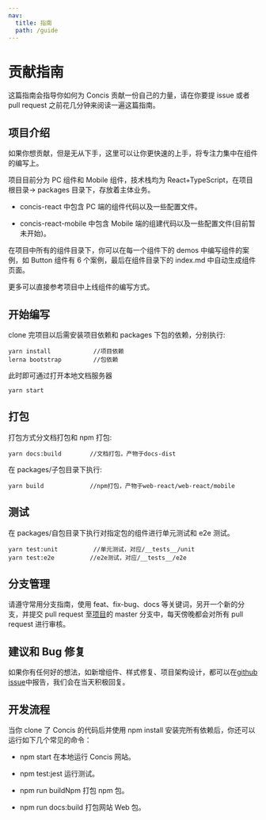 ```yaml
---
nav:
  title: 指南
  path: /guide
---
```


# 贡献指南

这篇指南会指导你如何为 Concis 贡献一份自己的力量，请在你要提 issue 或者 pull request 之前花几分钟来阅读一遍这篇指南。

## 项目介绍

如果你想贡献，但是无从下手，这里可以让你更快速的上手，将专注力集中在组件的编写上。

项目目前分为 PC 组件和 Mobile 组件，技术栈均为 React+TypeScript，在项目根目录-> packages 目录下，存放着主体业务。

- concis-react 中包含 PC 端的组件代码以及一些配置文件。

- concis-react-mobile 中包含 Mobile 端的组建代码以及一些配置文件(目前暂未开始)。

在项目中所有的组件目录下，你可以在每一个组件下的 demos 中编写组件的案例，如 Button 组件有 6 个案例，最后在组件目录下的 index.md 中自动生成组件页面。

更多可以直接参考项目中上线组件的编写方式。

## 开始编写

clone 完项目以后需安装项目依赖和 packages 下包的依赖，分别执行:

```tsx pure
yarn install            //项目依赖
lerna bootstrap         //包依赖
```

此时即可通过打开本地文档服务器

```tsx pure
yarn start
```

## 打包

打包方式分文档打包和 npm 打包:

```tsx pure
yarn docs:build        //文档打包，产物于docs-dist
```

在 packages/子包目录下执行:

```tsx pure
yarn build             //npm打包，产物于web-react/web-react/mobile
```

## 测试

在 packages/自包目录下执行对指定包的组件进行单元测试和 e2e 测试。

```tsx pure
yarn test:unit          //单元测试，对应/__tests__/unit
yarn test:e2e          //e2e测试，对应/__tests__/e2e
```

## 分支管理

请遵守常用分支指南，使用 feat、fix-bug、docs 等关键词，另开一个新的分支，并提交 pull request 至<a href="https://github.com/fengxinhhh/Concis">项目</a>的 master 分支中，每天傍晚都会对所有 pull request 进行审核。

## 建议和 Bug 修复

如果你有任何好的想法，如新增组件、样式修复、项目架构设计，都可以在<a href="https://github.com/fengxinhhh/Concis/issues">github issue</a>中报告，我们会在当天积极回复。

## 开发流程

当你 clone 了 Concis 的代码后并使用 npm install 安装完所有依赖后，你还可以运行如下几个常见的命令：

- npm start 在本地运行 Concis 网站。

- npm test:jest 运行测试。

- npm run buildNpm 打包 npm 包。

- npm run docs:build 打包网站 Web 包。
